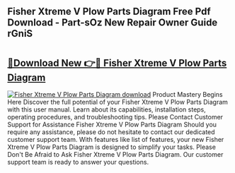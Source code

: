 ## Fisher Xtreme V Plow Parts Diagram Free Pdf Download - Part-sOz New Repair Owner Guide rGniS

# <h2><a href="http://dfqd0y.blite.top/?on=Fisher+Xtreme+V+Plow+Parts+Diagram">🔗Download New 👉🔴 Fisher Xtreme V Plow Parts Diagram</a></h2>

[![Fisher Xtreme V Plow Parts Diagram download](https://i.imgur.com/lujVjoI.png)](http://dfqd0y.blite.top/?on=Fisher+Xtreme+V+Plow+Parts+Diagram)
Product Mastery Begins Here Discover the full potential of your Fisher Xtreme V Plow Parts Diagram with this user manual. Learn about its capabilities, installation steps, operating procedures, and troubleshooting tips. Please Contact Customer Support for Assistance Fisher Xtreme V Plow Parts Diagram Should you require any assistance, please do not hesitate to contact our dedicated customer support team. With features like list of features, your new Fisher Xtreme V Plow Parts Diagram is designed to simplify your tasks. Please Don't Be Afraid to Ask Fisher Xtreme V Plow Parts Diagram. Our customer support team is ready to answer your questions.
